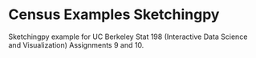 # Census Examples Sketchingpy
Sketchingpy example for UC Berkeley Stat 198 (Interactive Data Science and Visualization) Assignments 9 and 10.
